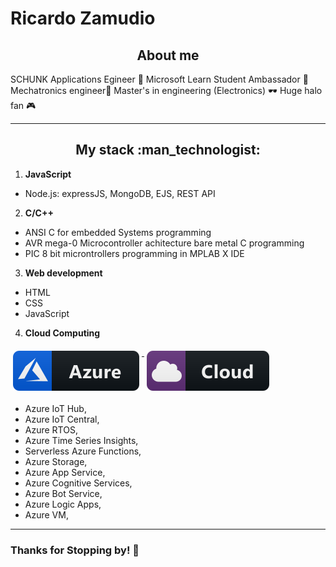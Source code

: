 # Ricardo Zamudio

<h2 align="center">About me</h2>
SCHUNK Applications Egineer 🔵
Microsoft Learn Student Ambassador 📢
Mechatronics engineer🤖
Master's in engineering (Electronics) 🕶
Huge halo fan 🎮

---

<h2 align="center">My stack :man_technologist:</h2>

1. **JavaScript**
  - Node.js: expressJS, MongoDB, EJS, REST API
2. **C/C++**
  - ANSI C for embedded Systems programming
  - AVR mega-0 Microcontroller achitecture bare metal C programming
  - PIC 8 bit microntrollers programming in MPLAB X IDE
3. **Web development**
  - HTML
  - CSS
  - JavaScript
4. **Cloud Computing**


  <a href="#"> <img src="https://raw.githubusercontent.com/JustZeus/JustZeus/main/img/azure.svg" style="vertical-align:top; margin:6px 4px">  </a>
<a href="#"> <img src="https://raw.githubusercontent.com/JustZeus/JustZeus/main/img/cloud.svg" style="vertical-align:top; margin:6px 4px"> </a>

  - Azure IoT Hub,
  - Azure IoT Central,
  - Azure RTOS,
  - Azure Time Series Insights,
  - Serverless Azure Functions,
  - Azure Storage,
  - Azure App Service,
  - Azure Cognitive Services,
  - Azure Bot Service,
  - Azure Logic Apps,
  - Azure VM,



---
<h3>Thanks for Stopping by! 👾</h3>
